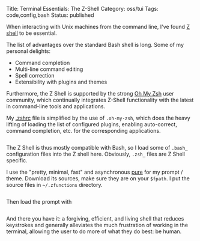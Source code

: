 Title: Terminal Essentials: The Z-Shell 
Category: oss/tui
Tags: code,config,bash
Status: published

When interacting with Unix machines from the command line, I've found [Z shell](http://zsh.sourceforge.net/) to be essential. 

The list of advantages over the standard Bash shell is long. Some of my personal delights:

- Command completion
- Multi-line command editing 
- Spell correction
- Extensibility with plugins and themes

Furthermore, the Z Shell is supported by the strong [Oh My Zsh](https://github.com/robbyrussell/oh-my-zsh) user community, which continually integrates Z-Shell functionality with the latest in command-line tools and applications. 

My [.zshrc](https://github.com/rwev/evix/blob/master/.zshrc) file is simplified by the use of <code class="bash inline">.oh-my-zsh</code>, which does the heavy lifting of loading the list of configured plugins, enabling auto-correct, command completion, etc. for the corresponding applications.

<pre><code class="bash" id=".zshrc.general"></code></pre>

The Z Shell is thus mostly compatible with Bash, so I load some of <code class="bash inline">.bash_</code> configuration files into the Z shell here. Obviously, <code class="bash inline">.zsh_</code> files are Z Shell specific.

I use the "pretty, minimal, fast" and asynchronous [pure](https://github.com/sindresorhus/pure) for my prompt / theme. Download its sources, make sure they are on your <code class="bash inline">$fpath</code>. I put the source files in <code class="bash inline">~/.zfunctions</code> directory. 

<pre><code class="bash" id=".zshrc.zfunctions"></code></pre>

Then load the prompt with 

<pre><code class="bash" id=".zshrc.prompt"></code></pre>

And there you have it: a forgiving, efficient, and living shell that reduces keystrokes and generally alleviates the much frustration of working in the terminal, allowing the user to do more of what they do best: be human. 

<script>

    highlightInlineCode();   
    
    loadFileTextElement(
    {
        elementId: ".zshrc.general",
        fileUrl: "https://raw.githubusercontent.com/rwev/evix/master/.zshrc",
        startLine: 0,
        endLine: 47
    }
    );
    loadFileTextElement(
     {
         elementId: ".zshrc.zfunctions",
         fileUrl: "https://raw.githubusercontent.com/rwev/evix/master/.zshrc",
         startLine: 2,
         endLine: 3
     }
    );
    loadFileTextElement(
      {
          elementId: ".zshrc.prompt",
          fileUrl: "https://raw.githubusercontent.com/rwev/evix/master/.zshrc",
          startLine: 47,
          endLine: 49
      }
    );
</script>


 
  
